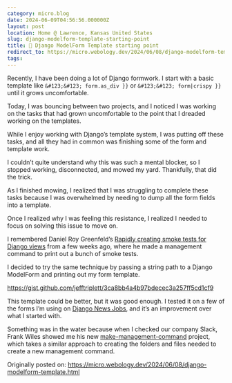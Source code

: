 ```yaml
---
category: micro.blog
date: 2024-06-09T04:56:56.000000Z
layout: post
location: Home @ Lawrence, Kansas United States
slug: django-modelform-template-starting-point
title: 🧱 Django ModelForm Template starting point
redirect_to: https://micro.webology.dev/2024/06/08/django-modelform-template.html
tags:
---
```


Recently, I have been doing a lot of Django formwork. I start with a basic template like `&#123;&#123; form.as_div }}` or `&#123;&#123; form|crispy }}` until it grows uncomfortable.

Today, I was bouncing between two projects, and I noticed I was working on the tasks that had grown uncomfortable to the point that I dreaded working on the templates.

While I enjoy working with Django’s template system, I was putting off these tasks, and all they had in common was finishing some of the form and template work.

I couldn’t quite understand why this was such a mental blocker, so I stopped working, disconnected, and mowed my yard. Thankfully, that did the trick.

As I finished mowing, I realized that I was struggling to complete these tasks because I was overwhelmed by needing to dump all the form fields into a template.

Once I realized why I was feeling this resistance, I realized I needed to focus on solving this issue to move on.

I remembered Daniel Roy Greenfeld’s [Rapidly creating smoke tests for Django views](https://daniel.feldroy.com/posts/2024-05-rapidly-creating-smoke-tests-for-django-views) from a few weeks ago, where he made a management command to print out a bunch of smoke tests.

I decided to try the same technique by passing a string path to a Django ModelForm and printing out my form template.

<https://gist.github.com/jefftriplett/3ca8bb4a4b97bdecec3a257ff5cd1cf9>

This template could be better, but it was good enough. I tested it on a few of the forms I’m using on [Django News Jobs](https://jobs.django-news.com), and it’s an improvement over what I started with.

Something was in the water because when I checked our company Slack, Frank Wiles showed me his new [make-management-command](https://github.com/frankwiles/make-management-command) project, which takes a similar approach to creating the folders and files needed to create a new management command.

Originally posted on: https://micro.webology.dev/2024/06/08/django-modelform-template.html
